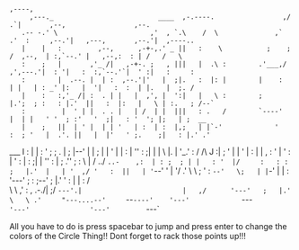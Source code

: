                                                                           ,----,                                             
         ,---._                          ____  ,-.----.                 ,/   .`|       ,--,                 ,--.             
       .-- -.' \                       ,'  , `.\    /  \              ,`   .'  :     ,--.'|   ,---,       ,--.'|  ,----..    
       |    |   :         ,--,      ,-+-,.' _ ||   :    \           ;    ;     /  ,--,  | :,`--.' |   ,--,:  : | /   /   \   
       :    ;   |       ,'_ /|   ,-+-. ;   , |||   |  .\ :        .'___,/    ,',---.'|  : '|   :  :,`--.'`|  ' :|   :     :  
       :        |  .--. |  | :  ,--.'|'   |  ;|.   :  |: |        |    :     | |   | : _' |:   |  '|   :  :  | |.   |  ;. /  
       |    :   :,'_ /| :  . | |   |  ,', |  ':|   |   \ :        ;    |.';  ; :   : |.'  ||   :  |:   |   \ | :.   ; /--`   
       :         |  ' | |  . . |   | /  | |  |||   : .   /        `----'  |  | |   ' '  ; :'   '  ;|   : '  '; |;   | ;  __  
       |    ;   ||  | ' |  | | '   | :  | :  |,;   | |`-'             '   :  ; '   |  .'. ||   |  |'   ' ;.    ;|   : |.' .' 
   ___ l         :  | | :  ' ; ;   . |  ; |--' |   | ;                |   |  ' |   | :  | ''   :  ;|   | | \   |.   | '_.' : 
 /    /\    J   :|  ; ' |  | ' |   : |  | ,    :   ' |                '   :  | '   : |  : ;|   |  ''   : |  ; .''   ; : \  | 
/  ../  `..-    ,:  | : ;  ; | |   : '  |/     :   : :                ;   |.'  |   | '  ,/ '   :  ||   | '`--'  '   | '/  .' 
\    \         ; '  :  `--'   \;   | |`-'      |   | :                '---'    ;   : ;--'  ;   |.' '   : |      |   :    /   
 \    \      ,'  :  ,      .-./|   ;/          `---'.|                         |   ,/      '---'   ;   |.'       \   \ .'    
  "---....--'     `--`----'    '---'             `---`                         '---'               '---'          `---`      
                                                                                                                             
                                                                                                                            
All you have to do is press spacebar to jump and press enter to change the colors of the Circle Thing!!
Dont forget to rack those points up!!!
